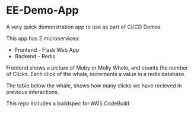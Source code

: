 # EE-Demo-App

A very quick demonstration app to use as part of CI/CD Demos

This app has 2 microservices:

- Frontend - Flask Web App
- Backend - Redis

Frontend shows a picture of Moby or Molly Whale, and counts the number of
Clicks. Each click of the whale, increments a value in a redis database.

The table below the whale, shows how many clicks we have recieved in previous
interactions.

This repo includes a buildspec for AWS CodeBuild
